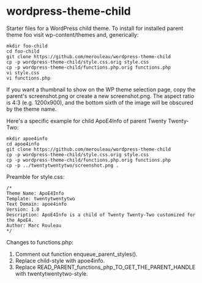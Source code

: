 # wordpress-theme-child

Starter files for a WordPress child theme. To install for installed parent
theme foo visit wp-content/themes and, generically:

```
mkdir foo-child
cd foo-child
git clone https://github.com/merouleau/wordpress-theme-child
cp -p wordpress-theme-child/style.css.orig style.css
cp -p wordpress-theme-child/functions.php.orig functions.php
vi style.css
vi functions.php
```

If you want a thumbnail to show on the WP theme selection page, copy the
parent's screenshot.png or create a new screenshot.png. The aspect ratio is 4:3
(e.g. 1200x900), and the bottom sixth of the image will be obscured by the
theme name.

Here's a specific example for child ApoE4Info of parent Twenty Twenty-Two:
```
mkdir apoe4info
cd apoe4info
git clone https://github.com/merouleau/wordpress-theme-child
cp -p wordpress-theme-child/style.css.orig style.css
cp -p wordpress-theme-child/functions.php.orig functions.php
cp -p ../twentytwentytwo/screenshot.png .
```

Preamble for style.css:
```
/*
Theme Name: ApoE4Info
Template: twentytwentytwo
Text Domain: apoe4info
Version: 1.0
Description: ApoE4Info is a child of Twenty Twenty-Two customized for the ApoE4.
Author: Marc Rouleau
*/
```

Changes to functions.php:

1. Comment out function enqueue_parent_styles().
2. Replace child-style with apoe4info.
3. Replace READ_PARENT_functions_php_TO_GET_THE_PARENT_HANDLE with twentytwentytwo-style.
